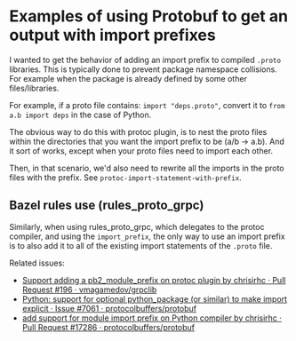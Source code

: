 # Examples of using Protobuf to get an output with import prefixes

I wanted to get the behavior of adding an import prefix to compiled `.proto`
libraries.
This is typically done to prevent package namespace collisions. For example when
the package is already defined by some other files/libraries.

For example, if a proto file contains: `import "deps.proto"`, convert it to
`from a.b import deps` in the case of Python.

The obvious way to do this with protoc plugin, is to nest the proto files within
the directories that you want the import prefix to be (a/b -> a.b). And it sort
of works, except when your proto files need to import each other.

Then, in that scenario, we'd also need to rewrite all the imports in the proto
files with the prefix. See `protoc-import-statement-with-prefix`.

## Bazel rules use (rules_proto_grpc)
Similarly, when using rules_proto_grpc, which delegates to the protoc compiler,
and using the `import_prefix`, the only way to use an import prefix is to also
add it to all of the existing import statements of the `.proto` file. 

Related issues:
* [Support adding a pb2_module_prefix on protoc plugin by chrisirhc · Pull Request #196 · vmagamedov/grpclib][grpclib-pr196]
* [Python: support for optional python_package (or similar) to make import explicit · Issue #7061 · protocolbuffers/protobuf][protobuf#7061] 
* [add support for module import prefix on Python compiler by chrisirhc · Pull Request #17286 · protocolbuffers/protobuf][protobuf-pr17286]

[grpclib-pr196]: https://github.com/vmagamedov/grpclib/pull/196
[protobuf#7061]: https://github.com/protocolbuffers/protobuf/issues/7061
[protobuf-pr17286]: https://github.com/protocolbuffers/protobuf/pull/17286